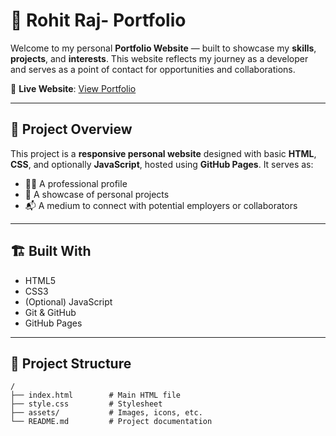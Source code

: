 # 🌟 Rohit Raj- Portfolio

Welcome to my personal **Portfolio Website** — built to showcase my **skills**, **projects**, and **interests**. This website reflects my journey as a developer and serves as a point of contact for opportunities and collaborations.

🔗 **Live Website**: [View Portfolio]((https://github.com/TheJarvis24/Website-Development-Assignments.git))

---

## 📌 Project Overview

This project is a **responsive personal website** designed with basic **HTML**, **CSS**, and optionally **JavaScript**, hosted using **GitHub Pages**. It serves as:

- 🧑‍💼 A professional profile
- 📁 A showcase of personal projects
- 📬 A medium to connect with potential employers or collaborators

---

## 🏗️ Built With

- HTML5  
- CSS3  
- (Optional) JavaScript  
- Git & GitHub  
- GitHub Pages

---

## 📄 Project Structure

```plaintext
/
├── index.html        # Main HTML file
├── style.css         # Stylesheet
├── assets/           # Images, icons, etc.
└── README.md         # Project documentation
